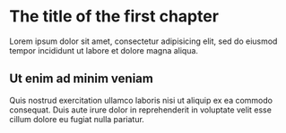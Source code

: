 # The title of the first chapter #

Lorem ipsum dolor sit amet, consectetur adipisicing elit,
sed do eiusmod tempor incididunt ut labore et dolore magna aliqua.

## Ut enim ad minim veniam ##

Quis nostrud exercitation ullamco laboris nisi ut aliquip ex
ea commodo consequat. Duis aute irure dolor in reprehenderit
in voluptate velit esse cillum dolore eu fugiat nulla pariatur.
